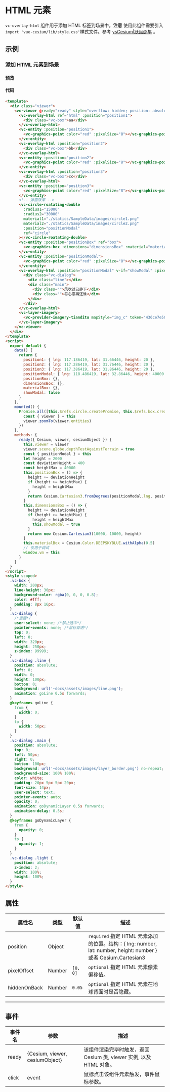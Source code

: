 # HTML 元素

`vc-overlay-html` 组件用于添加 HTML 标签到场景中。**注意** 使用此组件需要引入`import 'vue-cesium/lib/style.css'`样式文件。参考 [ysCesium|跃焱邵隼](https://www.wellyyss.cn/ysCesium/main/app.html) 。

## 示例

### 添加 HTML 元素到场景

#### 预览

<doc-preview>
  <template>
    <div class="viewer">
      <vc-viewer @ready="ready" style="overflow: hidden; position: absolute">
        <vc-overlay-html ref="html" :position="position1">
          <div class="vc-box">aa</div>
        </vc-overlay-html>
        <vc-entity :position="position1">
          <vc-graphics-point color="red" :pixelSize="8"></vc-graphics-point>
        </vc-entity>
        <vc-overlay-html :position="position2">
          <div class="vc-box">bb</div>
        </vc-overlay-html>
        <vc-entity :position="position2">
          <vc-graphics-point color="red" :pixelSize="8"></vc-graphics-point>
        </vc-entity>
        <vc-overlay-html :position="position3">
          <div class="vc-box">cc</div>
        </vc-overlay-html>
        <vc-entity :position="position3">
          <vc-graphics-point color="red" :pixelSize="8"></vc-graphics-point>
        </vc-entity>
        <!-- 弹窗效果 -->
        <vc-circle-roatating-double
          :radius1="15000"
          :radius2="30000"
          material1="./statics/SampleData/images/circle1.png"
          material2="./statics/SampleData/images/circle2.png"
          :position="positionModal"
          ref="circle"
        ></vc-circle-roatating-double>
        <vc-entity :position="positionBox" ref="box">
          <vc-graphics-box :dimensions="dimensionsBox" :material="materialBox"></vc-graphics-box>
        </vc-entity>
        <vc-entity :position="positionModal">
          <vc-graphics-point color="red" :pixelSize="8"></vc-graphics-point>
        </vc-entity>
        <vc-overlay-html :position="positionModal" v-if="showModal" :pixelOffset="{ x: 0, y: -250 }">
          <div class="vc-dialog">
            <div class="line"></div>
            <div class="main">
              <div class="">风吹过已静下</div>
              <div class="">将心意再还谁</div>
            </div>
          </div>
        </vc-overlay-html>
        <vc-layer-imagery>
          <vc-provider-imagery-tianditu mapStyle="img_c" token="436ce7e50d27eede2f2929307e6b33c0"></vc-provider-imagery-tianditu>
        </vc-layer-imagery>
      </vc-viewer>
    </div>
  </template>
  <script>
    export default {
      data() {
        return {
          position1: { lng: 117.186419, lat: 31.66446, height: 20 },
          position2: { lng: 117.286419, lat: 31.76446, height: 20 },
          position3: { lng: 117.386419, lat: 31.86446, height: 20 },
          positionModal: { lng: 118.486419, lat: 32.86446, height: 40000 },
          positionBox: {},
          dimensionsBox: {},
          materialBox: {},
          showModal: false
        }
      },
      mounted() {
        Promise.all([this.$refs.circle.createPromise, this.$refs.box.createPromise]).then(() => {
          const { viewer } = this
          viewer.zoomTo(viewer.entities)
        })
      },
      methods: {
        ready({ Cesium, viewer, cesiumObject }) {
          window.vm = this
          this.viewer = viewer
          viewer.scene.globe.depthTestAgainstTerrain = true
          const { positionModal } = this
          let height = 2000
          const deviationHeight = 400
          const heightMax = 40000
          this.positionBox = () => {
            height += deviationHeight
            if (height >= heightMax) {
              height = heightMax
            }
            return Cesium.Cartesian3.fromDegrees(positionModal.lng, positionModal.lat, height / 2)
          }
          this.dimensionsBox = () => {
            height += deviationHeight
            if (height >= heightMax) {
              height = heightMax
              this.showModal = true
            }
            return new Cesium.Cartesian3(10000, 10000, height)
          }
          this.materialBox = Cesium.Color.DEEPSKYBLUE.withAlpha(0.5)
          window.vm = this
        }
      }
    }
  </script>
  <style scoped>
    .vc-box {
      width: 200px;
      line-height: 30px;
      background-color: rgba(0, 0, 0, 0.8);
      color: #fff;
      padding: 8px 16px;
    }
    .vc-dialog {
      /*重要*/
      user-select: none; /*禁止选中*/
      pointer-events: none; /*鼠标穿透*/
      top: 0;
      left: 0;
      width: 320px;
      height: 250px;
      z-index: 99999;
    }
    .vc-dialog .line {
      position: absolute;
      left: 0;
      width: 0;
      height: 100px;
      bottom: 0;
      background: url('/statics/SampleData/images/line.png');
      animation: goLine 0.5s forwards;
    }
    @keyframes goLine {
      from {
        width: 0;
      }
      to {
        width: 50px;
      }
    }
    .vc-dialog .main {
      position: absolute;
      top: 0;
      left: 50px;
      right: 0;
      bottom: 100px;
      background: url('/statics/SampleData/images/layer_border.png') no-repeat;
      background-size: 100% 100%;
      color: white;
      padding: 20px 5px 5px 20px;
      font-size: 14px;
      user-select: text;
      pointer-events: auto;
      opacity: 0;
      animation: goDynamicLayer 0.5s forwards;
      animation-delay: 0.5s;
    }
    @keyframes goDynamicLayer {
      from {
        opacity: 0;
      }
      to {
        opacity: 1;
      }
    }
    .vc-dialog .light {
      position: absolute;
      z-index: 2;
      width: 100%;
      height: 100%;
    }
  </style>
</doc-preview>

#### 代码

```html
<template>
  <div class="viewer">
    <vc-viewer @ready="ready" style="overflow: hidden; position: absolute">
      <vc-overlay-html ref="html" :position="position1">
        <div class="vc-box">aa</div>
      </vc-overlay-html>
      <vc-entity :position="position1">
        <vc-graphics-point color="red" :pixelSize="8"></vc-graphics-point>
      </vc-entity>
      <vc-overlay-html :position="position2">
        <div class="vc-box">bb</div>
      </vc-overlay-html>
      <vc-entity :position="position2">
        <vc-graphics-point color="red" :pixelSize="8"></vc-graphics-point>
      </vc-entity>
      <vc-overlay-html :position="position3">
        <div class="vc-box">cc</div>
      </vc-overlay-html>
      <vc-entity :position="position3">
        <vc-graphics-point color="red" :pixelSize="8"></vc-graphics-point>
      </vc-entity>
      <!-- 弹窗效果 -->
      <vc-circle-roatating-double
        :radius1="15000"
        :radius2="30000"
        material1="./statics/SampleData/images/circle1.png"
        material2="./statics/SampleData/images/circle2.png"
        :position="positionModal"
        ref="circle"
      ></vc-circle-roatating-double>
      <vc-entity :position="positionBox" ref="box">
        <vc-graphics-box :dimensions="dimensionsBox" :material="materialBox"></vc-graphics-box>
      </vc-entity>
      <vc-entity :position="positionModal">
        <vc-graphics-point color="red" :pixelSize="8"></vc-graphics-point>
      </vc-entity>
      <vc-overlay-html :position="positionModal" v-if="showModal" :pixelOffset="{ x: 0, y: -250 }">
        <div class="vc-dialog">
          <div class="line"></div>
          <div class="main">
            <div class="">风吹过已静下</div>
            <div class="">将心意再还谁</div>
          </div>
        </div>
      </vc-overlay-html>
      <vc-layer-imagery>
        <vc-provider-imagery-tianditu mapStyle="img_c" token="436ce7e50d27eede2f2929307e6b33c0"></vc-provider-imagery-tianditu>
      </vc-layer-imagery>
    </vc-viewer>
  </div>
</template>
<script>
  export default {
    data() {
      return {
        position1: { lng: 117.186419, lat: 31.66446, height: 20 },
        position2: { lng: 117.286419, lat: 31.76446, height: 20 },
        position3: { lng: 117.386419, lat: 31.86446, height: 20 },
        positionModal: { lng: 118.486419, lat: 32.86446, height: 40000 },
        positionBox: {},
        dimensionsBox: {},
        materialBox: {},
        showModal: false
      }
    },
    mounted() {
      Promise.all([this.$refs.circle.createPromise, this.$refs.box.createPromise]).then(() => {
        const { viewer } = this
        viewer.zoomTo(viewer.entities)
      })
    },
    methods: {
      ready({ Cesium, viewer, cesiumObject }) {
        this.viewer = viewer
        viewer.scene.globe.depthTestAgainstTerrain = true
        const { positionModal } = this
        let height = 2000
        const deviationHeight = 400
        const heightMax = 40000
        this.positionBox = () => {
          height += deviationHeight
          if (height >= heightMax) {
            height = heightMax
          }
          return Cesium.Cartesian3.fromDegrees(positionModal.lng, positionModal.lat, height / 2)
        }
        this.dimensionsBox = () => {
          height += deviationHeight
          if (height >= heightMax) {
            height = heightMax
            this.showModal = true
          }
          return new Cesium.Cartesian3(10000, 10000, height)
        }
        this.materialBox = Cesium.Color.DEEPSKYBLUE.withAlpha(0.5)
        // 仅用于调试
        window.vm = this
      }
    }
  }
</script>
<style scoped>
  .vc-box {
    width: 200px;
    line-height: 30px;
    background-color: rgba(0, 0, 0, 0.8);
    color: #fff;
    padding: 8px 16px;
  }
  .vc-dialog {
    /*重要*/
    user-select: none; /*禁止选中*/
    pointer-events: none; /*鼠标穿透*/
    top: 0;
    left: 0;
    width: 320px;
    height: 250px;
    z-index: 99999;
  }
  .vc-dialog .line {
    position: absolute;
    left: 0;
    width: 0;
    height: 100px;
    bottom: 0;
    background: url('~docs/assets/images/line.png');
    animation: goLine 0.5s forwards;
  }
  @keyframes goLine {
    from {
      width: 0;
    }
    to {
      width: 50px;
    }
  }
  .vc-dialog .main {
    position: absolute;
    top: 0;
    left: 50px;
    right: 0;
    bottom: 100px;
    background: url('~docs/assets/images/layer_border.png') no-repeat;
    background-size: 100% 100%;
    color: white;
    padding: 20px 5px 5px 20px;
    font-size: 14px;
    user-select: text;
    pointer-events: auto;
    opacity: 0;
    animation: goDynamicLayer 0.5s forwards;
    animation-delay: 0.5s;
  }
  @keyframes goDynamicLayer {
    from {
      opacity: 0;
    }
    to {
      opacity: 1;
    }
  }
  .vc-dialog .light {
    position: absolute;
    z-index: 2;
    width: 100%;
    height: 100%;
  }
</style>
```

## 属性

<!-- prettier-ignore -->
| 属性名 | 类型 | 默认值 | 描述 |
| ---------------------- | ------- | ------ | -------------------------------------------------------------------------- |
| position | Object | | `required` 指定 HTML 元素添加的位置。结构：{ lng: number, lat: number, height: number } 或者 Cesium.Cartesian3 |
| pixelOffset | Number | `[0, 0]` | `optional` 指定 HTML 元素像素偏移值。|
| hiddenOnBack | Number | `0.05` | `optional` 指定 HTML 元素在地球背面时是否隐藏。|

---

## 事件

| 事件名 | 参数                           | 描述                                                                |
| ------ | ------------------------------ | ------------------------------------------------------------------- |
| ready  | {Cesium, viewer, cesiumObject} | 该组件渲染完毕时触发，返回 Cesium 类, viewer 实例, 以及 HTML 对象。 |
| click  | event                          | 鼠标点击该组件元素触发，事件鼠标参数。                              |
